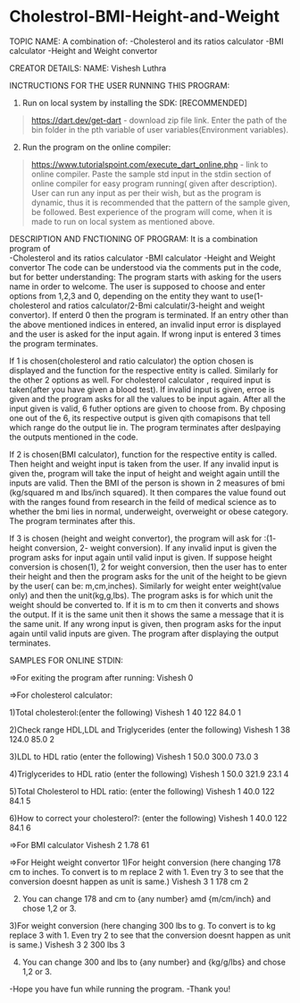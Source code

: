 # Cholestrol-BMI-Height-and-Weight

TOPIC NAME:
A combination of:
-Cholesterol and its ratios calculator
-BMI calculator
-Height and Weight convertor

CREATOR DETAILS:
NAME: Vishesh Luthra

INCTRUCTIONS FOR THE USER RUNNING THIS PROGRAM:
1) Run on local system by installing the SDK:                [RECOMMENDED]
> https://dart.dev/get-dart - download zip file link.
> Enter the path of the bin folder in the pth variable of user variables(Environment variables).

2) Run the program on the online compiler:
> https://www.tutorialspoint.com/execute_dart_online.php - link to online compiler.
> Paste the sample std input in the stdin section of online compiler for easy program running( given after description).
  User can run any input as per their wish, but as the program is dynamic, thus it is recommended that the pattern of the sample given, be followed.
  Best experience of the program will come, when it is made to run on local system as mentioned above.

DESCRIPTION AND FNCTIONING OF PROGRAM:
It is a combination program of 
<br />-Cholesterol and its ratios calculator
-BMI calculator
-Height and Weight convertor
The code can be understood via the comments put in the code, but for better understanding:
The program starts with asking for the users name in order to welcome. The user is supposed to choose and enter options from 1,2,3 and 0,
depending on the  entity they want to use(1-cholesterol and ratios calculator/2-Bmi calculatir/3-height and weight convertor). If enterd 0 then the program is terminated.
If an entry other than the above mentioned indices in entered, an invalid input error is displayed and the user is asked for the input again. If wrong input is entered
3 times the program terminates.

If 1 is chosen(cholesterol and ratio calculator) the option chosen is displayed and the function for the respective entity is called.
Similarly for the other 2 options as well.
For cholesterol calculator , required input is taken(after you have given a blood test). If invalid input is given, erroe is given and the program asks for all the values to be input again. After all the input given is valid,
6 futher options are given to choose from. By chposing one out of the 6, its respective output is given qith comapisons that tell which range do the output lie in. The program terminates after deslpaying the outputs mentioned in the code. 

If 2 is chosen(BMI calculator), function for the respective entity is called. Then height and weight input is taken from the user. If any invalid input is given the, program will take the input of height and weight again untill the inputs are valid.
Then the BMI of the person is shown in 2 measures of bmi (kg/squared m and lbs/inch squared). It then compares the value found out with the ranges found from research in the feild of medical science as to whether the bmi lies in normal, underweight, overweight or obese category.
The program terminates after this.

If 3 is chosen (height and weight convertor), the program will ask for :(1- height conversion, 2- weight conversion). If any invalid input is given the program asks for input again until valid input is given.
If suppose height conversion is chosen(1), 2 for weight conversion, then the user has to enter their height and then the program asks for the unit of the height to be gievn by the user( can be: m,cm,inches). Similarly for weight enter weight(value only) and then the unit(kg,g,lbs).
The program asks is for which unit the weight should be converted to. If it is m to cm then it converts and shows the output. If it is the same unit then it shows the same a message that it is the same unit. If any wrong input is given, then program asks for the input again until valid inputs are given.
The program after displaying the output terminates.

SAMPLES FOR ONLINE STDIN:

=>For exiting the program after running:
Vishesh
0

=>For cholesterol calculator:

1)Total cholesterol:(enter the following)
Vishesh
1
40
122
84.0
1

2)Check range HDL,LDL and Triglycerides (enter the following)
Vishesh
1
38
124.0
85.0
2

3)LDL to HDL ratio (enter the following)
Vishesh
1
50.0
300.0
73.0
3

4)Triglycerides to HDL ratio (enter the following)
Vishesh
1
50.0
321.9
23.1
4

5)Total Cholesterol to HDL ratio: (enter the following)
Vishesh
1
40.0
122
84.1
5

6)How to correct your cholesterol?: (enter the following)
Vishesh
1
40.0
122
84.1
6

=>For BMI calculator
Vishesh
2
1.78
61

=>For Height weight convertor
1)For height conversion (here changing 178 cm to inches. To convert is to m replace 2 with 1. Even try 3 to see that the conversion doesnt happen as unit is same.)
Vishesh
3
1
178
cm
2

2) You can change 178 and cm to {any number} amd {m/cm/inch} and chose 1,2 or 3.

3)For weight conversion (here changing 300 lbs to g. To convert is to kg replace 3 with 1. Even try 2 to see that the conversion doesnt happen as unit is same.)
Vishesh
3
2
300
lbs
3

4) You can change 300 and lbs to {any number} and {kg/g/lbs} and chose 1,2 or 3.


-Hope you have fun while running the program.
-Thank you!

